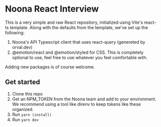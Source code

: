 # Noona React Interview
This is a very simple and raw React repository, initialized using Vite's react-ts template.
Along with the defaults from the template, we've set up the following:
1. Noona's API Typescript client that uses react-query (genereted by orval.dev)
2. @emotion/react and @emotion/styled for CSS. This is completely optional to use, feel free to use whatever you feel comfortable with.

Adding new packages is of course welcome. 

## Get started
1. Clone this repo
2. Get an NPM_TOKEN from the Noona team and add to your environment. We recommend using a tool like direnv to keep tokens like these organized. 
3. Run `yarn (install)`
4. Run `yarn dev`
